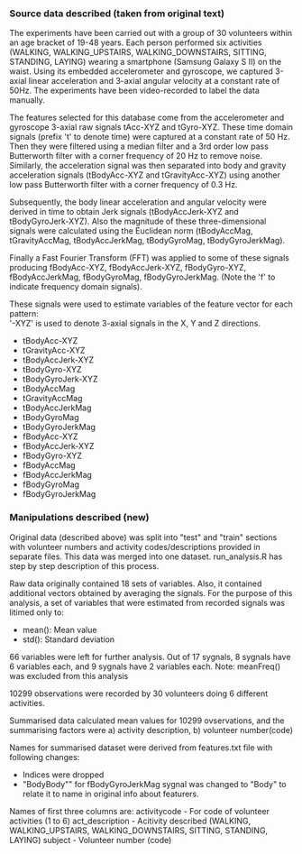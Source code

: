 ### Source data described (taken from original text)

The experiments have been carried out with a group of 30 volunteers within an age bracket of 19-48 years. Each person performed six activities (WALKING, WALKING_UPSTAIRS, WALKING_DOWNSTAIRS, SITTING, STANDING, LAYING) wearing a smartphone (Samsung Galaxy S II) on the waist. Using its embedded accelerometer and gyroscope, we captured 3-axial linear acceleration and 3-axial angular velocity at a constant rate of 50Hz. The experiments have been video-recorded to label the data manually.

The features selected for this database come from the accelerometer and gyroscope 3-axial raw signals tAcc-XYZ and tGyro-XYZ. These time domain signals (prefix 't' to denote time) were captured at a constant rate of 50 Hz. Then they were filtered using a median filter and a 3rd order low pass Butterworth filter with a corner frequency of 20 Hz to remove noise. Similarly, the acceleration signal was then separated into body and gravity acceleration signals (tBodyAcc-XYZ and tGravityAcc-XYZ) using another low pass Butterworth filter with a corner frequency of 0.3 Hz. 

Subsequently, the body linear acceleration and angular velocity were derived in time to obtain Jerk signals (tBodyAccJerk-XYZ and tBodyGyroJerk-XYZ). Also the magnitude of these three-dimensional signals were calculated using the Euclidean norm (tBodyAccMag, tGravityAccMag, tBodyAccJerkMag, tBodyGyroMag, tBodyGyroJerkMag). 

Finally a Fast Fourier Transform (FFT) was applied to some of these signals producing fBodyAcc-XYZ, fBodyAccJerk-XYZ, fBodyGyro-XYZ, fBodyAccJerkMag, fBodyGyroMag, fBodyGyroJerkMag. (Note the 'f' to indicate frequency domain signals). 

These signals were used to estimate variables of the feature vector for each pattern:  
'-XYZ' is used to denote 3-axial signals in the X, Y and Z directions.

* tBodyAcc-XYZ 
* tGravityAcc-XYZ
* tBodyAccJerk-XYZ
* tBodyGyro-XYZ
* tBodyGyroJerk-XYZ
* tBodyAccMag
* tGravityAccMag
* tBodyAccJerkMag
* tBodyGyroMag
* tBodyGyroJerkMag
* fBodyAcc-XYZ
* fBodyAccJerk-XYZ
* fBodyGyro-XYZ
* fBodyAccMag
* fBodyAccJerkMag
* fBodyGyroMag
* fBodyGyroJerkMag

### Manipulations described (new)

Original data (described above) was split into "test" and "train" sections with volunteer numbers and activity codes/descriptions provided in separate files. This data was merged into one dataset. run_analysis.R has step by step description of this process. 

Raw data originally contained 18 sets of variables. Also, it contained additional vectors obtained by averaging the signals. For the purpose of this analysis, a set of variables that were estimated from recorded signals was litimed only to:

* mean(): Mean value
* std(): Standard deviation

66 variables were left for further analysis. Out of 17 sygnals, 8 sygnals have 6 variables each, and 9 sygnals have 2 variables each. Note: meanFreq() was excluded from this analysis

10299 observations were recorded by 30 volunteers doing 6 different activities.

Summarised data calculated mean values for 10299 ovservations, and the summarising factors were a) activity description, b) volunteer number(code)

Names for summarised dataset were derived from features.txt file with following changes:
* Indices were dropped
* "BodyBody"" for fBodyGyroJerkMag sygnal was changed to "Body" to relate it to name in original info about featurers.

Names of first three columns are:
activitycode - For code of volunteer activities (1 to 6)
act_description - Acitivity described (WALKING, WALKING_UPSTAIRS, WALKING_DOWNSTAIRS, SITTING, STANDING, LAYING)
subject - Volunteer number (code)
